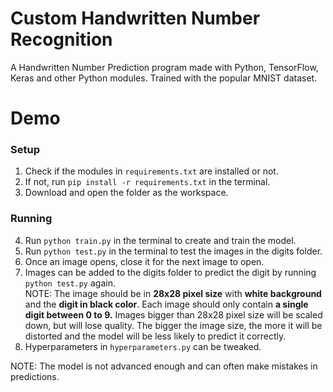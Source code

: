# Custom Handwritten Number Recognition 

A Handwritten Number Prediction program made with Python, TensorFlow, Keras and other Python modules. Trained with the popular MNIST dataset. 

# Demo

### Setup
1. Check if the modules in `requirements.txt` are installed or not.
2. If not, run `pip install -r requirements.txt` in the terminal.
3. Download and open the folder as the workspace.

### Running

4. Run `python train.py` in the terminal to create and train the model.
5. Run `python test.py` in the terminal to test the images in the digits folder.
6. Once an image opens, close it for the next image to open.
7. Images can be added to the digits folder to predict the digit by running `python test.py` again. 
 <br />NOTE: The image should be in **28x28 pixel size** with **white background** and the **digit in black color**. Each image should only contain **a single digit between 0 to 9.**
 Images bigger than 28x28 pixel size will be scaled down, but will lose quality. The bigger the image size, the more it will be distorted and the model will be less likely to predict it correctly.
 8. Hyperparameters in `hyperparameters.py` can be tweaked.

NOTE: The model is not advanced enough and can often make mistakes in predictions.
